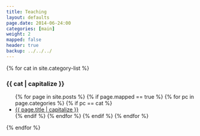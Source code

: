 ```yaml
---
title: Teaching 
layout: defaults
page.date: 2014-06-24:00
categories: [main]
weight: 2
mapped: false
header: true
backup: ../../../
---
```


{% for cat in site.category-list %}
### {{ cat | capitalize }}
<ul>
{% for page in site.posts %}
{% if page.mapped == true %}
{% for pc in page.categories %}
{% if pc == cat %}
<li><a href="{{ page.url }}">{{ page.title | capitalize }}</a></li>
{% endif %}   <!-- cat-match-p -->
{% endfor %}  <!-- page-category -->
{% endif %}   <!-- resource-p -->
{% endfor %} <!-- page -->
</ul>
{% endfor %}  <!-- cat -->
